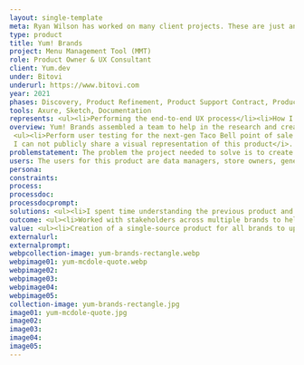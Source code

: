 ```yaml
---
layout: single-template
meta: Ryan Wilson has worked on many client projects. These are just an example of some of the excellent product design work that he could do on your project.
type: product
title: Yum! Brands
project: Menu Management Tool (MMT)
role: Product Owner & UX Consultant
client: Yum.dev
under: Bitovi
underurl: https://www.bitovi.com
year: 2021
phases: Discovery, Product Refinement, Product Support Contract, Product Review Contract
tools: Axure, Sketch, Documentation
represents: <ul><li>Performing the end-to-end UX process</li><li>How I capture and disseminate information</li><li>Collaboration across brands, teams, and pods</li><li>How I approach simplifying complexity with a focus on making a better experience for the user</li><li>How I support building teams and mentoring others</li></ul>
overview: Yum! Brands assembled a team to help in the research and creation of a menu management tool (MMT) for the brands they operate (KFC, Pizza Hut, Taco Bell) to use. I worked as the Product Owner for ~9 months on the MMT tool project before migrating to overseeing the product design and user experience research. I also helped&#58;
 <ul><li>Perform user testing for the next-gen Taco Bell point of sale (POS) system</li><li>Helped write UX job descriptions, review applications, interview, recommend for hire, and mentor and onboard new hires</li><li>Ideate and iterate a new concept for a logic-based tax creation tool</li></ul> <br> <i>NOTE&#58;
 I can not publicly share a visual representation of this product</i>.
problemstatement: The problem the project needed to solve is to create a single tool to manage all of the data that makes up products, menus, discounts, pricing, taxes, store data, etc. for KFC, Pizza Hut, and Taco Bell – US locations, to be rolled out internationally in the future. Each brand has its own glossary for how they refer to things like products, discounts, etc.
users: The users for this product are data managers, store owners, general managers, customer support staff, marketing coordinators, and tax professionals for major restaurant brands.
persona:
constraints:
process:
processdoc:
processdocprompt:
solutions: <ul><li>I spent time understanding the previous product and created documentation to help onboard new team members as Yum hired more staff</li><li>I worked with stakeholders to create a glossary that worked as a translation matrix and reference</li><li>I familiarized myself with the software and methods of input for each brand and created documentation with video examples that would live with the product to support knowledge transfer and onboarding</li><li>I advocated for the UX process and showed value in the role. I helped Yum.dev hire additional UX resources and replaced myself when I rolled off</li><li>I refined the product to work for the users, providing visual cues and textual support where needed</li></ul>
outcome: <ul><li>Worked with stakeholders across multiple brands to help to define feature timelines for the MMT product</li><li>Created documentation to live as a central source of truth and support project onboarding</li><li>Defined initial interface patterns for MMT product</li><li>Assisted in sprint planning, writing user stories, and pulling together resources for issues</li><li>Worked alongside stakeholders, BA’s, Tech Leads, POs, and Developers to define and align project needs</li><li>Researched, ideated, and iterated through features with stakeholders, vetted with developers and users</li><li>Deveoped concepts for the complex Tax Logic Builder feature</li>Helped to build & mentor Yum.dev’s UX team<li>Helped Bitovi create a lasting relationship with Yum</li></ul>
value: <ul><li>Creation of a single-source product for all brands to update menus, products, deals, coupons, store details, and depletion information</li> <li>Improved user flow through the system</li> <li>Single location for cross-brand customer support</li> <li>Improved tax creation system <a href="http://localhost:4000/references/#McDole">See Matt McDole reference</a></li> </ul>
externalurl:
externalprompt:
webpcollection-image: yum-brands-rectangle.webp
webpimage01: yum-mcdole-quote.webp
webpimage02:
webpimage03:
webpimage04:
webpimage05:
collection-image: yum-brands-rectangle.jpg
image01: yum-mcdole-quote.jpg
image02:
image03:
image04:
image05:
---
```

